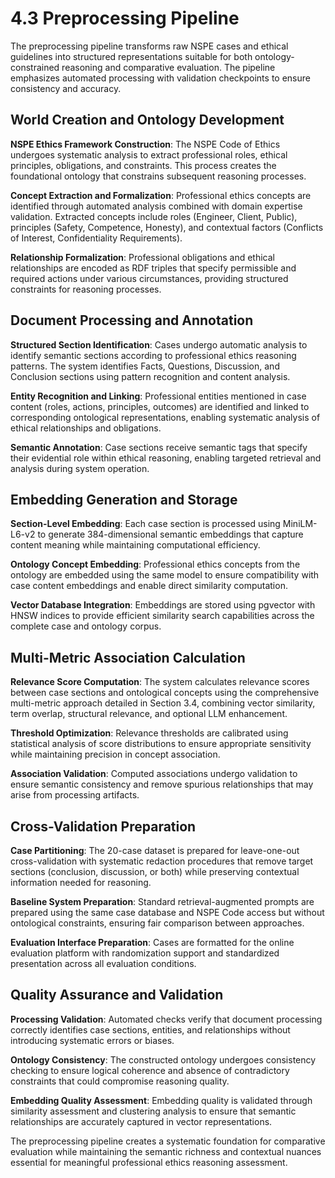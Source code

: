 # 4.3 Preprocessing Pipeline

The preprocessing pipeline transforms raw NSPE cases and ethical guidelines into structured representations suitable for both ontology-constrained reasoning and comparative evaluation. The pipeline emphasizes automated processing with validation checkpoints to ensure consistency and accuracy.

## World Creation and Ontology Development

**NSPE Ethics Framework Construction**: The NSPE Code of Ethics undergoes systematic analysis to extract professional roles, ethical principles, obligations, and constraints. This process creates the foundational ontology that constrains subsequent reasoning processes.

**Concept Extraction and Formalization**: Professional ethics concepts are identified through automated analysis combined with domain expertise validation. Extracted concepts include roles (Engineer, Client, Public), principles (Safety, Competence, Honesty), and contextual factors (Conflicts of Interest, Confidentiality Requirements).

**Relationship Formalization**: Professional obligations and ethical relationships are encoded as RDF triples that specify permissible and required actions under various circumstances, providing structured constraints for reasoning processes.

## Document Processing and Annotation

**Structured Section Identification**: Cases undergo automatic analysis to identify semantic sections according to professional ethics reasoning patterns. The system identifies Facts, Questions, Discussion, and Conclusion sections using pattern recognition and content analysis.

**Entity Recognition and Linking**: Professional entities mentioned in case content (roles, actions, principles, outcomes) are identified and linked to corresponding ontological representations, enabling systematic analysis of ethical relationships and obligations.

**Semantic Annotation**: Case sections receive semantic tags that specify their evidential role within ethical reasoning, enabling targeted retrieval and analysis during system operation.

## Embedding Generation and Storage

**Section-Level Embedding**: Each case section is processed using MiniLM-L6-v2 to generate 384-dimensional semantic embeddings that capture content meaning while maintaining computational efficiency.

**Ontology Concept Embedding**: Professional ethics concepts from the ontology are embedded using the same model to ensure compatibility with case content embeddings and enable direct similarity computation.

**Vector Database Integration**: Embeddings are stored using pgvector with HNSW indices to provide efficient similarity search capabilities across the complete case and ontology corpus.

## Multi-Metric Association Calculation

**Relevance Score Computation**: The system calculates relevance scores between case sections and ontological concepts using the comprehensive multi-metric approach detailed in Section 3.4, combining vector similarity, term overlap, structural relevance, and optional LLM enhancement.

**Threshold Optimization**: Relevance thresholds are calibrated using statistical analysis of score distributions to ensure appropriate sensitivity while maintaining precision in concept association.

**Association Validation**: Computed associations undergo validation to ensure semantic consistency and remove spurious relationships that may arise from processing artifacts.

## Cross-Validation Preparation

**Case Partitioning**: The 20-case dataset is prepared for leave-one-out cross-validation with systematic redaction procedures that remove target sections (conclusion, discussion, or both) while preserving contextual information needed for reasoning.

**Baseline System Preparation**: Standard retrieval-augmented prompts are prepared using the same case database and NSPE Code access but without ontological constraints, ensuring fair comparison between approaches.

**Evaluation Interface Preparation**: Cases are formatted for the online evaluation platform with randomization support and standardized presentation across all evaluation conditions.

## Quality Assurance and Validation

**Processing Validation**: Automated checks verify that document processing correctly identifies case sections, entities, and relationships without introducing systematic errors or biases.

**Ontology Consistency**: The constructed ontology undergoes consistency checking to ensure logical coherence and absence of contradictory constraints that could compromise reasoning quality.

**Embedding Quality Assessment**: Embedding quality is validated through similarity assessment and clustering analysis to ensure that semantic relationships are accurately captured in vector representations.

The preprocessing pipeline creates a systematic foundation for comparative evaluation while maintaining the semantic richness and contextual nuances essential for meaningful professional ethics reasoning assessment.
